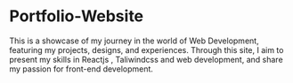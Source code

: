 # Portfolio-Website
This is a showcase of my journey in the world of Web Development, featuring my projects, designs, and experiences. Through this site, I aim to present my skills in Reactjs , Taliwindcss and   web development,  and share my passion for front-end development.
